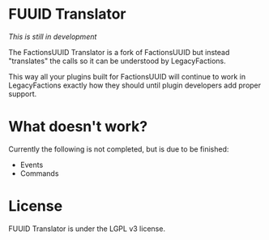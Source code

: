 # FUUID Translator

*This is still in development*

The FactionsUUID Translator is a fork of FactionsUUID but instead "translates" the calls so it can be understood by LegacyFactions.

This way all your plugins built for FactionsUUID will continue to work in LegacyFactions exactly how they should until plugin developers add proper support.

# What doesn't work?

Currently the following is not completed, but is due to be finished:

* Events
* Commands 

# License

FUUID Translator is under the LGPL v3 license.
